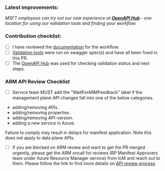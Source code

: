 ### Latest improvements:
<i>MSFT employees can try out our new experience at <b>[OpenAPI Hub](https://aka.ms/openapiportal) </b> - one location for using our validation tools and finding your workflow. 
</i><br>
### Contribution checklist:
- [ ] I have reviewed the [documentation](https://github.com/Azure/azure-rest-api-specs#basics) for the workflow.
- [ ] [Validation tools](https://github.com/Azure/azure-rest-api-specs/blob/master/documentation/swagger-checklist.md#validation-tools-for-swagger-checklist) were run on swagger spec(s) and have all been fixed in this PR.
- [ ] The [OpenAPI Hub](https://aka.ms/openapiportal) was used for checking validation status and next steps.
### ARM API Review Checklist
- [ ] Service team MUST add the "WaitForARMFeedback" label if the management plane API changes fall into one of the below categories. 
- adding/removing APIs.
- adding/removing properties.
- adding/removing API-version. 
- adding a new service in Azure.

Failure to comply may result in delays for manifest application. Note this does not apply to data plane APIs.
- [ ] If you are blocked on ARM review and want to get the PR merged urgently, please get the ARM oncall for reviews (RP Manifest Approvers team under Azure Resource Manager service) from IcM and reach out to them. 
Please follow the link to find more details on [API review process](https://armwiki.azurewebsites.net/rp_onboarding/ResourceProviderOnboardingAPIRevieworkflow.html).
